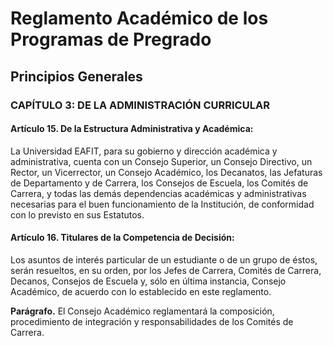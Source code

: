 # Reglamento Académico de los Programas de Pregrado

## Principios Generales

### CAPÍTULO 3: DE LA ADMINISTRACIÓN CURRICULAR

#### Artículo 15. De la Estructura Administrativa y Académica:

La Universidad EAFIT, para su gobierno y dirección académica y administrativa, cuenta
con un Consejo Superior, un Consejo Directivo, un Rector, un Vicerrector, un Consejo
Académico, los Decanatos, las Jefaturas de Departamento y de Carrera, los Consejos de
Escuela, los Comités de Carrera, y todas las demás dependencias académicas y
administrativas necesarias para el buen funcionamiento de la Institución, de conformidad
con lo previsto en sus Estatutos.

#### Artículo 16. Titulares de la Competencia de Decisión:

Los asuntos de interés particular de un estudiante o de un grupo de éstos, serán
resueltos, en su orden, por los Jefes de Carrera, Comités de Carrera, Decanos, Consejos
de Escuela y, sólo en última instancia, Consejo Académico, de acuerdo con lo establecido
en este reglamento.

**Parágrafo.** El Consejo Académico reglamentará la composición, procedimiento de
integración y responsabilidades de los Comités de Carrera.
